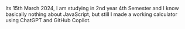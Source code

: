 Its 15th March 2024, I am studying in 2nd year 4th Semester and I know basically nothing about JavaScript, but still I made a working calculator using ChatGPT and GitHub Copilot.
